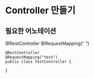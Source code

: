 # Controller 만들기

## 필요한 어노테이션
@RestController 
@RequestMapping(" ")

```
@RestController
@RequestMapping("test")
public class TestController {

}
```